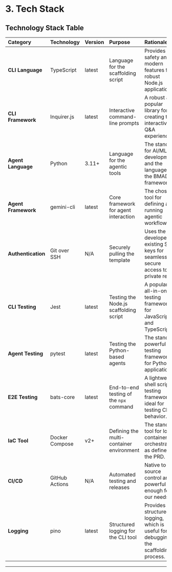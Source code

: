 # 3. Tech Stack

## Technology Stack Table

| Category | Technology | Version | Purpose | Rationale |
| :--- | :--- | :--- | :--- | :--- |
| **CLI Language** | TypeScript | latest | Language for the scaffolding script | Provides type safety and modern features for a robust Node.js application. |
| **CLI Framework** | Inquirer.js | latest | Interactive command-line prompts | A robust and popular library for creating the interactive Q&A experience. |
| **Agent Language** | Python | 3.11+ | Language for the agentic tools | The standard for AI/ML development and the language of the BMAD framework. |
| **Agent Framework**| gemini-cli | latest | Core framework for agent interaction | The chosen tool for defining and running agentic workflows. |
| **Authentication** | Git over SSH | N/A | Securely pulling the template | Uses the developer's existing SSH keys for seamless, secure access to the private repo. |
| **CLI Testing** | Jest | latest | Testing the Node.js scaffolding script | A popular, all-in-one testing framework for JavaScript and TypeScript. |
| **Agent Testing** | pytest | latest | Testing the Python-based agents | The standard, powerful testing framework for Python applications. |
| **E2E Testing** | bats-core | latest | End-to-end testing of the `npx` command | A lightweight shell script testing framework ideal for testing CLI behavior. |
| **IaC Tool** | Docker Compose | v2+ | Defining the multi-container environment | The standard tool for local container orchestration, as defined in the PRD. |
| **CI/CD** | GitHub Actions | N/A | Automated testing and releases | Native to our source control and powerful enough for our needs. |
| **Logging** | pino | latest | Structured logging for the CLI tool | Provides fast, structured logging, which is useful for debugging the scaffolding process. |

---
